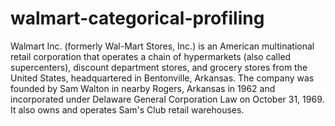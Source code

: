 # walmart-categorical-profiling
Walmart Inc. (formerly Wal-Mart Stores, Inc.) is an American multinational retail corporation that operates a chain of hypermarkets (also called supercenters), discount department stores, and grocery stores from the United States, headquartered in Bentonville, Arkansas. The company was founded by Sam Walton in nearby Rogers, Arkansas in 1962 and incorporated under Delaware General Corporation Law on October 31, 1969. It also owns and operates Sam's Club retail warehouses.
